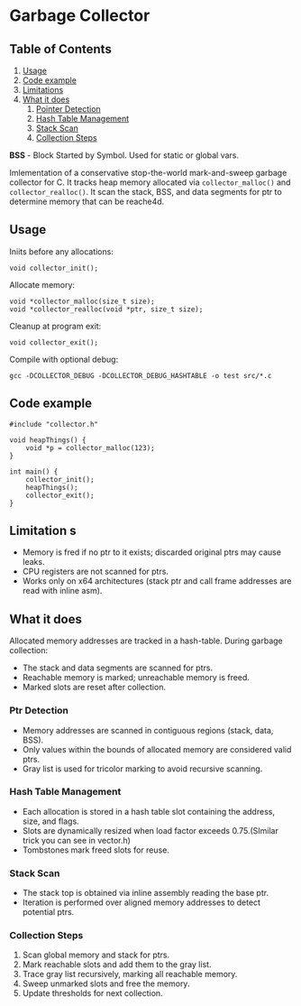 # Garbage Collector

## Table of Contents
1. [Usage](#usage)
2. [Code example](#code-example)
3. [Limitations](#limitations)
4. [What it does](#what-it-does)
    1. [Pointer Detection](#ptr-detection)
    2. [Hash Table Management](#hash-table-management)
    3. [Stack Scan](#stack-scan)
    4. [Collection Steps](#collection-steps)


**BSS** - Block Started by Symbol. Used for static or global vars.

Imlementation of a conservative stop-the-world mark-and-sweep garbage collector for C.
It tracks heap memory allocated via `collector_malloc()` and `collector_realloc()`.
It scan the stack, BSS, and data segments for ptr to determine memory that can be reache4d.

## Usage
Iniits before any allocations:

```
void collector_init();
```

Allocate memory:

```
void *collector_malloc(size_t size);
void *collector_realloc(void *ptr, size_t size);
```

Cleanup at program exit:

```
void collector_exit();
```

Compile with optional debug:
```
gcc -DCOLLECTOR_DEBUG -DCOLLECTOR_DEBUG_HASHTABLE -o test src/*.c
```

## Code example

```
#include "collector.h"

void heapThings() {
    void *p = collector_malloc(123);
}

int main() {
    collector_init();
    heapThings();
    collector_exit();
}
```

## Limitation s
- Memory is fred if no ptr to it exists; discarded original ptrs may cause leaks.
- CPU registers are not scanned for ptrs.
- Works only on x64 architectures (stack ptr and call frame addresses are read with inline asm).

## What it does
Allocated memory addresses are tracked in a hash-table.
During garbage collection:
- The stack and data segments are scanned for ptrs.
- Reachable memory is marked; unreachable memory is freed.
- Marked slots are reset after collection.

### Ptr Detection
- Memory addresses are scanned in contiguous regions (stack, data, BSS).
- Only values within the bounds of allocated memory are considered valid ptrs.
- Gray list is used for tricolor marking to avoid recursive scanning.

### Hash Table Management
- Each allocation is stored in a hash table slot containing the address, size, and flags.
- Slots are dynamically resized when load factor exceeds 0.75.(SImilar trick you can see in vector.h)
- Tombstones mark freed slots for reuse.

### Stack Scan
- The stack top is obtained via inline assembly reading the base ptr.
- Iteration is performed over aligned memory addresses to detect potential ptrs.

### Collection Steps
1. Scan global memory and stack for ptrs.
2. Mark reachable slots and add them to the gray list.
3. Trace gray list recursively, marking all reachable memory.
4. Sweep unmarked slots and free the memory.
5. Update thresholds for next collection.
